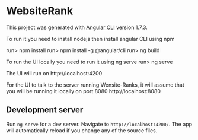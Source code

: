 # WebsiteRank

This project was generated with [Angular CLI](https://github.com/angular/angular-cli) version 1.7.3.

To run it you need to install nodejs then install angular CLI using npm

run> npm install
run> npm install -g @angular/cli
run> ng build

To run the UI locally you need to run it using ng serve
run> ng serve

The UI will run on http://localhost:4200

For the UI to talk to the server running Wensite-Ranks, it will assume that you will be running it locally on port 8080
http://localhost:8080

## Development server

Run `ng serve` for a dev server. Navigate to `http://localhost:4200/`. The app will automatically reload if you change any of the source files.
